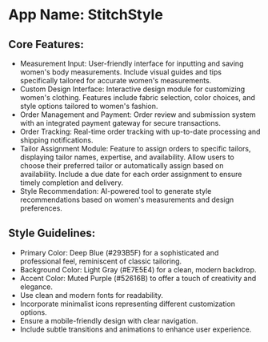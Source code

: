 # **App Name**: StitchStyle

## Core Features:

- Measurement Input: User-friendly interface for inputting and saving women's body measurements. Include visual guides and tips specifically tailored for accurate women's measurements.
- Custom Design Interface: Interactive design module for customizing women's clothing. Features include fabric selection, color choices, and style options tailored to women's fashion.
- Order Management and Payment: Order review and submission system with an integrated payment gateway for secure transactions.
- Order Tracking: Real-time order tracking with up-to-date processing and shipping notifications.
- Tailor Assignment Module: Feature to assign orders to specific tailors, displaying tailor names, expertise, and availability. Allow users to choose their preferred tailor or automatically assign based on availability. Include a due date for each order assignment to ensure timely completion and delivery.
- Style Recommendation: AI-powered tool to generate style recommendations based on women's measurements and design preferences.

## Style Guidelines:

- Primary Color: Deep Blue (#293B5F) for a sophisticated and professional feel, reminiscent of classic tailoring.
- Background Color: Light Gray (#E7E5E4) for a clean, modern backdrop.
- Accent Color: Muted Purple (#52616B) to offer a touch of creativity and elegance.
- Use clean and modern fonts for readability.
- Incorporate minimalist icons representing different customization options.
- Ensure a mobile-friendly design with clear navigation.
- Include subtle transitions and animations to enhance user experience.